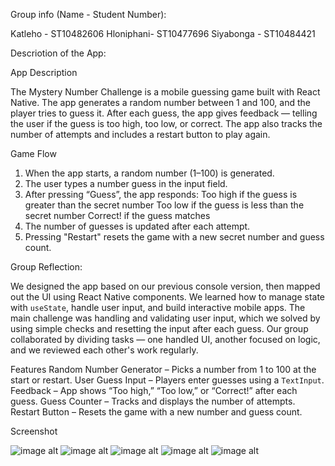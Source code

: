 Group info (Name - Student Number):

Katleho - ST10482606
Hloniphani- ST10477696
Siyabonga - ST10484421


Descriotion of the App:

App Description

The Mystery Number Challenge is a mobile guessing game built with React Native. 
The app generates a random number between 1 and 100, and the player tries to 
guess it. After each guess, the app gives feedback — telling the user if the 
guess is too high, too low, or correct. 
The app also tracks the number of attempts and includes a 
restart button to play again.

Game Flow

1. When the app starts, a random number (1–100) is generated.
2. The user types a number guess in the input field.
3. After pressing “Guess”, the app responds:
   Too high if the guess is greater than the secret number
   Too low if the guess is less than the secret number
   Correct! if the guess matches
4. The number of guesses is updated after each attempt.
5. Pressing "Restart" resets the game with a new secret number and guess count.



Group Reflection:

We designed the app based on our previous console version, then mapped out the UI using React Native components.
We learned how to manage state with `useState`, handle user input, and build interactive mobile apps.
The main challenge was handling and validating user input, which we solved by using simple checks and resetting the input after each guess.
Our group collaborated by dividing tasks — one handled UI, another focused on logic, and we reviewed each other's work regularly.

Features
Random Number Generator – Picks a number from 1 to 100 at the start or restart.
User Guess Input – Players enter guesses using a `TextInput`.
Feedback – App shows “Too high,” “Too low,” or “Correct!” after each guess.
Guess Counter – Tracks and displays the number of attempts.
Restart Button – Resets the game with a new number and guess count.

Screenshot

![image alt]([screenshot.png](https://github.com/ST10477696-Hloniphani/GuessNumber/blob/092d14c005928d76036043bba678cb4303268702/1.jpeg))
![image alt]([screenshot.png](https://github.com/ST10477696-Hloniphani/GuessNumber/blob/092d14c005928d76036043bba678cb4303268702/2.jpeg))
![image alt]([screenshot.png](https://github.com/ST10477696-Hloniphani/GuessNumber/blob/092d14c005928d76036043bba678cb4303268702/3.jpeg))
![image alt]([screenshot.png](https://github.com/ST10477696-Hloniphani/GuessNumber/blob/092d14c005928d76036043bba678cb4303268702/4.jpeg))
![image alt]([screenshot.png](https://github.com/ST10477696-Hloniphani/GuessNumber/blob/092d14c005928d76036043bba678cb4303268702/5.jpeg))


